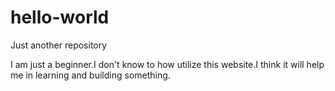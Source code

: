 # hello-world
Just another repository

I am just a beginner.I don't know to how utilize this website.I think it will help me in learning and building something.
